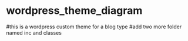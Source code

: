 # wordpress_theme_diagram
#this is a wordpress custom theme for a blog type
#add two more folder named inc and classes
